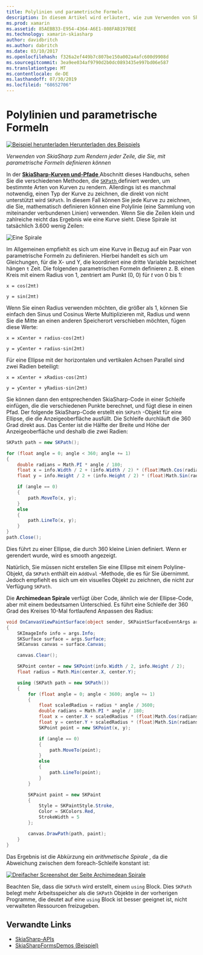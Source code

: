 ```yaml
---
title: Polylinien und parametrische Formeln
description: In diesem Artikel wird erläutert, wie zum Verwenden von SkiaSharp zum Rendern einer Zeile, mit parametrische Formeln definieren können, und dies mit Beispielcode wird veranschaulicht.
ms.prod: xamarin
ms.assetid: 85AEBB33-E954-4364-A6E1-808FAB197BEE
ms.technology: xamarin-skiasharp
author: davidbritch
ms.author: dabritch
ms.date: 03/10/2017
ms.openlocfilehash: f326a2ef449b7c807be150a002a4afc600d9908d
ms.sourcegitcommit: 3ea9ee034af9790d2b0dc0893435e997bd06e587
ms.translationtype: MT
ms.contentlocale: de-DE
ms.lasthandoff: 07/30/2019
ms.locfileid: "68652706"
---
```

# <a name="polylines-and-parametric-equations"></a>Polylinien und parametrische Formeln

[![Beispiel herunterladen](~/media/shared/download.png) Herunterladen des Beispiels](https://docs.microsoft.com/samples/xamarin/xamarin-forms-samples/skiasharpforms-demos)

_Verwenden von SkiaSharp zum Rendern jeder Zeile, die Sie, mit parametrische Formeln definieren können_

In der [ **SkiaSharp-Kurven und-Pfade** ](../curves/index.md) Abschnitt dieses Handbuchs, sehen Sie die verschiedenen Methoden, die [ `SKPath` ](xref:SkiaSharp.SKPath) definiert werden, um bestimmte Arten von Kurven zu rendern. Allerdings ist es manchmal notwendig, einen Typ der Kurve zu zeichnen, die direkt von nicht unterstützt wird `SKPath`. In diesem Fall können Sie jede Kurve zu zeichnen, die Sie, mathematisch definieren können eine Polylinie (eine Sammlung von miteinander verbundenen Linien) verwenden. Wenn Sie die Zeilen klein und zahlreiche reicht das Ergebnis wie eine Kurve sieht. Diese Spirale ist tatsächlich 3.600 wenig Zeilen:

![](polylines-images/spiralexample.png "Eine Spirale")

Im Allgemeinen empfiehlt es sich um eine Kurve in Bezug auf ein Paar von parametrische Formeln zu definieren. Hierbei handelt es sich um Gleichungen, für die X- und Y, die koordiniert eine dritte Variable bezeichnet hängen `t` Zeit. Die folgenden parametrischen Formeln definieren z. B. einen Kreis mit einem Radius von 1, zentriert am Punkt (0, 0) für *t* von 0 bis 1:

`x = cos(2πt)`

`y = sin(2πt)`

 Wenn Sie einen Radius verwenden möchten, die größer als 1, können Sie einfach den Sinus und Cosinus Werte Multiplizieren mit, Radius und wenn Sie die Mitte an einen anderen Speicherort verschieben möchten, fügen diese Werte:

`x = xCenter + radius·cos(2πt)`

`y = yCenter + radius·sin(2πt)`

Für eine Ellipse mit der horizontalen und vertikalen Achsen Parallel sind zwei Radien beteiligt:

`x = xCenter + xRadius·cos(2πt)`

`y = yCenter + yRadius·sin(2πt)`

Sie können dann den entsprechenden SkiaSharp-Code in einer Schleife einfügen, die die verschiedenen Punkte berechnet, und fügt diese in einen Pfad. Der folgende SkiaSharp-Code erstellt ein `SKPath` -Objekt für eine Ellipse, die die Anzeigeoberfläche ausfüllt. Die Schleife durchläuft die 360 Grad direkt aus. Das Center ist die Hälfte der Breite und Höhe der Anzeigeoberfläche und deshalb die zwei Radien:

```csharp
SKPath path = new SKPath();

for (float angle = 0; angle < 360; angle += 1)
{
    double radians = Math.PI * angle / 180;
    float x = info.Width / 2 + (info.Width / 2) * (float)Math.Cos(radians);
    float y = info.Height / 2 + (info.Height / 2) * (float)Math.Sin(radians);

    if (angle == 0)
    {
        path.MoveTo(x, y);
    }
    else
    {
        path.LineTo(x, y);
    }
}
path.Close();
```

Dies führt zu einer Ellipse, die durch 360 kleine Linien definiert. Wenn er gerendert wurde, wird es smooth angezeigt.

Natürlich, Sie müssen nicht erstellen Sie eine Ellipse mit einem Polyline-Objekt, da `SKPath` enthält ein `AddOval` -Methode, die es für Sie übernimmt. Jedoch empfiehlt es sich um ein visuelles Objekt zu zeichnen, die nicht zur Verfügung `SKPath`.

Die **Archimedean Spirale** verfügt über Code, ähnlich wie der Ellipse-Code, aber mit einem bedeutsamen Unterschied. Es führt eine Schleife der 360 Grad des Kreises 10-Mal fortlaufend Anpassen des Radius:

```csharp
void OnCanvasViewPaintSurface(object sender, SKPaintSurfaceEventArgs args)
{
    SKImageInfo info = args.Info;
    SKSurface surface = args.Surface;
    SKCanvas canvas = surface.Canvas;

    canvas.Clear();

    SKPoint center = new SKPoint(info.Width / 2, info.Height / 2);
    float radius = Math.Min(center.X, center.Y);

    using (SKPath path = new SKPath())
    {
        for (float angle = 0; angle < 3600; angle += 1)
        {
            float scaledRadius = radius * angle / 3600;
            double radians = Math.PI * angle / 180;
            float x = center.X + scaledRadius * (float)Math.Cos(radians);
            float y = center.Y + scaledRadius * (float)Math.Sin(radians);
            SKPoint point = new SKPoint(x, y);

            if (angle == 0)
            {
                path.MoveTo(point);
            }
            else
            {
                path.LineTo(point);
            }
        }

        SKPaint paint = new SKPaint
        {
            Style = SKPaintStyle.Stroke,
            Color = SKColors.Red,
            StrokeWidth = 5
        };

        canvas.DrawPath(path, paint);
    }
}
```

Das Ergebnis ist die Abkürzung ein *arithmetische Spirale* , da die Abweichung zwischen dem foreach-Schleife konstant ist:

[![](polylines-images/archimedeanspiral-small.png "Dreifacher Screenshot der Seite Archimedean Spirale")](polylines-images/archimedeanspiral-large.png#lightbox "dreifachen Screenshot der Seite Archimedean Spirale")

Beachten Sie, dass die `SKPath` wird erstellt, einem `using` Block. Dies `SKPath` belegt mehr Arbeitsspeicher als die `SKPath` Objekte in der vorherigen Programme, die deutet auf eine `using` Block ist besser geeignet ist, nicht verwalteten Ressourcen freizugeben.


## <a name="related-links"></a>Verwandte Links

- [SkiaSharp-APIs](https://docs.microsoft.com/dotnet/api/skiasharp)
- [SkiaSharpFormsDemos (Beispiel)](https://docs.microsoft.com/samples/xamarin/xamarin-forms-samples/skiasharpforms-demos)
